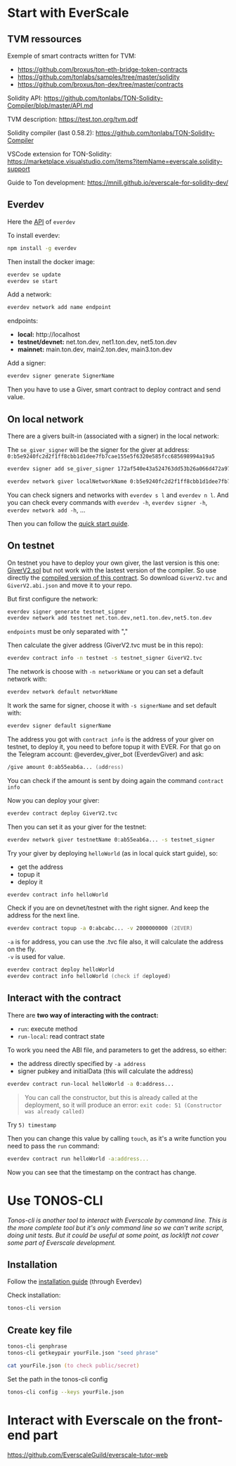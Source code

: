 # Start with EverScale

## TVM ressources

Exemple of smart contracts written for TVM:

- https://github.com/broxus/ton-eth-bridge-token-contracts
- https://github.com/tonlabs/samples/tree/master/solidity
- https://github.com/broxus/ton-dex/tree/master/contracts

Solidity API: https://github.com/tonlabs/TON-Solidity-Compiler/blob/master/API.md

TVM description: https://test.ton.org/tvm.pdf

Solidity compiler (last 0.58.2): https://github.com/tonlabs/TON-Solidity-Compiler

VSCode extension for TON-Solidity: https://marketplace.visualstudio.com/items?itemName=everscale.solidity-support

Guide to Ton development: https://mnill.github.io/everscale-for-solidity-dev/

## Everdev

Here the [API](https://github.com/tonlabs/everdev) of `everdev`

To install everdev:

```zsh
npm install -g everdev
```

Then install the docker image:

```zsh
everdev se update
everdev se start
```

Add a network:

```zsh
everdev network add name endpoint
```

endpoints:

- **local:** http://localhost
- **testnet/devnet:** net.ton.dev, net1.ton.dev, net5.ton.dev
- **mainnet:** main.ton.dev, main2.ton.dev, main3.ton.dev

Add a signer:

```zsh
everdev signer generate SignerName
```

Then you have to use a Giver, smart contract to deploy contract and send value.

## On local network

There are a givers built-in (associated with a signer) in the local network:

The `se_giver_signer` will be the signer for the giver at address: `0:b5e9240fc2d2f1ff8cbb1d1dee7fb7cae155e5f6320e585fcc685698994a19a5`

```zsh
everdev signer add se_giver_signer 172af540e43a524763dd53b26a066d472a97c4de37d5498170564510608250c3

everdev network giver localNetworkName 0:b5e9240fc2d2f1ff8cbb1d1dee7fb7cae155e5f6320e585fcc685698994a19a5 -s se_giver_signer
```

You can check signers and networks with `everdev s l` and `everdev n l`. And you can check every commands with `everdev -h`, `everdev signer -h`, `everdev network add -h`, ...

Then you can follow the [quick start quide](https://github.com/tonlabs/everdev/blob/main/docs/quick_start.md).

## On testnet

On testnet you have to deploy your own giver, the last version is this one: [GiverV2.sol](https://github.com/tonlabs/evernode-se/blob/master/contracts/giver_v2/GiverV2.sol) but not work with the lastest version of the compiler. So use directly the [compiled version of this contract](https://github.com/tonlabs/evernode-se/tree/master/contracts/giver_v2). So download `GiverV2.tvc` and `GiverV2.abi.json` and move it to your repo.

But first configure the network:

```zsh
everdev signer generate testnet_signer
everdev network add testnet net.ton.dev,net1.ton.dev,net5.ton.dev
```

`endpoints` must be only separated with ","

Then calculate the giver address (GiverV2.tvc must be in this repo):

```zsh
everdev contract info -n testnet -s testnet_signer GiverV2.tvc
```

The network is choose with `-n networkName` or you can set a default network with:

```zsh
everdev network default networkName
```

It work the same for signer, choose it with `-s signerName` and set default with:

```zsh
everdev signer default signerName
```

The address you got with `contract info` is the address of your giver on testnet, to deploy it, you need to before topup it with EVER. For that go on the Telegram account: @everdev_giver_bot (EverdevGiver) and ask:

```zsh
/give amount 0:ab55eab6a... (address)
```

You can check if the amount is sent by doing again the command `contract info`

Now you can deploy your giver:

```zsh
everdev contract deploy GiverV2.tvc
```

Then you can set it as your giver for the testnet:

```zsh
everdev network giver testnetName 0:ab55eab6a... -s testnet_signer
```

Try your giver by deploying `helloWorld` (as in local quick start guide), so:

- get the address
- topup it
- deploy it

```zsh
everdev contract info helloWorld
```

Check if you are on devnet/testnet with the right signer. And keep the address for the next line.

```zsh
everdev contract topup -a 0:abcabc... -v 2000000000 (2EVER)
```

`-a` is for address, you can use the .tvc file also, it will calculate the address on the fly.  
`-v` is used for value.

```zsh
everdev contract deploy helloWorld
everdev contract info helloWorld (check if deployed)
```

## Interact with the contract

There are **two way of interacting with the contract:**

- `run`: execute method
- `run-local`: read contract state

To work you need the ABI file, and parameters to get the address, so either:

- the address directly specified by `-a address`
- signer pubkey and initialData (this will calculate the address)

```zsh
everdev contract run-local helloWorld -a 0:address...
```

> You can call the constructor, but this is already called at the deployment, so it will produce an error: `exit code: 51 (Constructor was already called)`

Try `5) timestamp`

Then you can change this value by calling `touch`, as it's a write function you need to pass the `run` command:

```zsh
everdev contract run helloWorld -a:address...
```

Now you can see that the timestamp on the contract has change.

# Use TONOS-CLI

_Tonos-cli is another tool to interact with Everscale by command line. This is the more complete tool but it's only command line so we can't write script, doing unit tests. But it could be useful at some point, as locklift not cover some part of Everscale development._

## Installation

Follow the [installation guide](https://github.com/tonlabs/tonos-cli#install-through-everdev) (through Everdev)

Check installation:

```zsh
tonos-cli version
```

## Create key file

```zsh
tonos-cli genphrase
tonos-cli getkeypair yourFile.json "seed phrase"

cat yourFile.json (to check public/secret)
```

Set the path in the tonos-cli config

```zsh
tonos-cli config --keys yourFile.json
```

# Interact with Everscale on the front-end part

https://github.com/EverscaleGuild/everscale-tutor-web
